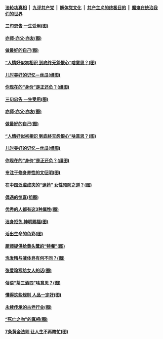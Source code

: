 ####  [法轮功真相](../../../../basic/blob/master/README.md?t=07081103) &nbsp;|&nbsp; [九评共产党](../../../../9ping.md/blob/master/README.md?t=07081103) &nbsp;|&nbsp; [解体党文化](../../../../jtdwh.md/blob/master/README.md?t=07081103)  &nbsp;|&nbsp; [共产主义的终极目的](../../../../gczydzjmd.md/blob/master/README.md?t=07081103) &nbsp;|&nbsp; [魔鬼在统治我们的世界](../../../../mgztzwmdsj.md/blob/master/README.md?t=07081103) 

#### [三句忠告 一生受用(图)](../pages/p8/938640.md?t=07081103) 

#### [亦师‧亦父‧亦友(图)](../pages/p8/938927.md?t=07081103) 

#### [做最好的自己(图)](../pages/p8/938492.md?t=07081103) 

#### [“人情好似初相识 到底终无怨恨心”啥意思？(图)](../pages/p8/938871.md?t=07081103) 

#### [儿时美好的记忆－丝瓜(组图)](../pages/p8/938641.md?t=07081103) 

#### [你现在的“身价”是正还负？(组图)](../pages/p8/938848.md?t=07081103) 

#### [三句忠告 一生受用(图)](../pages/p8/938640.md?t=07081103) 

#### [亦师‧亦父‧亦友(图)](../pages/p8/938927.md?t=07081103) 

#### [做最好的自己(图)](../pages/p8/938492.md?t=07081103) 

#### [“人情好似初相识 到底终无怨恨心”啥意思？(图)](../pages/p8/938871.md?t=07081103) 

#### [儿时美好的记忆－丝瓜(组图)](../pages/p8/938641.md?t=07081103) 

#### [你现在的“身价”是正还负？(组图)](../pages/p8/938848.md?t=07081103) 

#### [专注于修身养性的文征明(图)](../pages/p8/938487.md?t=07081103) 

#### [在中国泛滥成灾的“迷药” 女性预防之道？(图)](../pages/p8/938746.md?t=07081103) 

#### [偶遇的惊喜(组图)](../pages/p8/937363.md?t=07081103) 

#### [优秀的人都有这3种属性(图)](../pages/p8/938743.md?t=07081103) 

#### [洁身拒色 神明赐福(图)](../pages/p8/938479.md?t=07081103) 

#### [活出生命的色彩(图)](../pages/p8/938638.md?t=07081103) 

#### [厨师提供给黄头鹭的“特餐”(图)](../pages/p8/938645.md?t=07081103) 

#### [洗发精与液体皂有何不同？(图)](../pages/p8/938639.md?t=07081103) 

#### [张爱玲写给女人的话(图)](../pages/p8/938206.md?t=07081103) 

#### [俗语“茶三酒四”啥意思？(图)](../pages/p8/938584.md?t=07081103) 

#### [懂得这些规则 人品一定好(图)](../pages/p8/937490.md?t=07081103) 

#### [永续传承的古老行业(图)](../pages/p8/938548.md?t=07081103) 

#### [“死亡之吻”的真相(图)](../pages/p8/938205.md?t=07081103) 

#### [7条黄金法则 让人生不再瞎忙(图)](../pages/p8/938472.md?t=07081103) 

